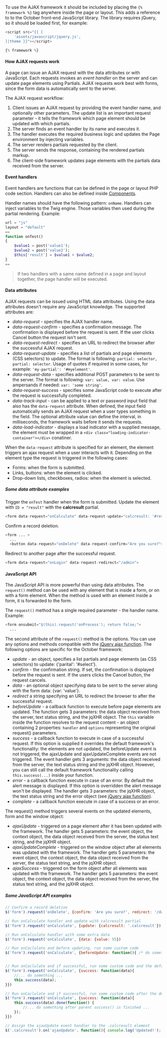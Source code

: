 
To use the AJAX framework it should be included by placing the `{% framework %}` tag anywhere inside the page or layout. 
This adds a reference to to the October front-end JavaScript library. The library requires jQuery, so it should be loaded first, for example:

```php
<script src="{{ [
    'assets/javascript/jquery.js',
]|theme }}"></script> 

{% framework %}
```

#### How AJAX requests work

A page can issue an AJAX request with the data attributes or with JavaScript. Each requests invokes an *event handler* on the server and can update page elements using Partials. AJAX requests work best with forms, since the form data is automatically sent to the server. 

The AJAX request workflow:

1. Client issues an AJAX request by providing the event handler name, and optionally other parameters. The update list is an important request parameter - it tells the framework which page element should be updated with which partials.
2. The server finds an event handler by its name and executes it.
3. The handler executes the required business logic and updates the Page environment by injecting variables.
4. The server renders partials requested by the client.
5. The server sends the response, containing the rendered partials markup.
6. The client-side framework updates page elements with the partials data received from the server.

#### Event handlers

Event handlers are functions that can be defined in the page or layout PHP code section. Handlers can also be defined inside [Components](../extensibility/components).

Handler names should have the following pattern: `onName`. Handlers can inject variables to the Twig engine. Those variables then used during the partial rendering. Example:

```php
url = "js"
layout = "default"
==
function onTest()
{
    $value1 = post('value1');
    $value2 = post('value2');
    $this['result'] = $value1 + $value2;
}
==
```

> If two handlers with a same name defined in a page and layout together, the page handler will be executed.

#### Data attributes

AJAX requests can be issued using HTML data attributes. Using the data attributes doesn't require any JavaScript knowledge. The supported attributes are:

- *data-request* - specifies the AJAX handler name.
- *data-request-confirm* - specifies a confirmation message. The confirmation is displayed before the request is sent. If the user clicks Cancel button the request isn't sent.
- *data-request-redirect* - specifies an URL to redirect the browser after the successful AJAX request.
- *data-request-update* - specifies a list of partials and page elements (CSS selectors) to update. The format is following: `partial: selector, partial: selector`. Usage of quotes if required in some cases, for example: `'my-partial': '#myelement'`.
- *data-request-data* - specifies additional POST parameters to be sent to the server. The format is following: `var: value, var: value`. Use ampersands if needed: `var: 'some string'`.
- *data-request-success* - specifies some JavaScript code to execute after the request is successfully completed.
- *data-track-input* - can be applied to a text or password input field that also has the `data-request` attribute. When defined, the input field automatically sends an AJAX request when a user types something in the field. The optional attribute value can define the interval, in milliseconds, the framework waits before it sends the requests.
- *data-load-indicator* - displays a load indicator with a supplied message, the element must be wrapped in a `<div class="loading-indicator-container"></div>` conatiner.

When the `data-request` attribute is specified for an element, the element triggers an ajax request when a user interacts with it. Depending on the element type the request is triggered in the following cases:

* Forms: when the form is submitted.
* Links, buttons: when the element is clicked.
* Drop-down lists, checkboxes, radios: when the element is selected.

##### Some data attribute examples

Trigger the `onTest` handler when the form is submitted. Update the element with `ID = "result"` with the **calcresult** partial.

```php
<form data-request="onCalculate" data-request-update="calcresult: '#result'">
```

Confirm a record deletion.

```php
<form ... >
  ...
  <button data-request="onDelete" data-request-confirm="Are you sure?">Delete</button>
```

Redirect to another page after the successful request.

```php
<form data-request="onLogin" data-request-redirect="/admin">
```

#### JavaScript API

The JavaScript API is more powerful than using data attributes. The `request()` method can be used with any element that is inside a form, or on with a form element. When the method is used with an element inside a form, it is forwarded to the form. 

The `request()` method has a single required parameter - the handler name. Example:

```php
<form onsubmit="$(this).request('onProcess'); return false;">
  ...
```

The second attribute of the `request()` method is the options. You can use any options and methods compatible with the [jQuery ajax function](http://api.jquery.com/jQuery.ajax/). The following options are specific for the October framework:

- *update* - an object, specifies a list partials and page elements (as CSS selectors) to update: {'parital': '#select'}.
- *confirm* - the confirmation string. If set, the confirmation is displayed before the request is sent. If the users clicks the Cancel button, the request cancels.
- *data* - an optional object specifying data to be sent to the server along with the form data: {var: 'value'}.
- *redirect* a string specifying an URL to redirect the browser to after the successful request.
- *beforeUpdate* - a callback function to execute before page elements are updated. The function gets 3 parameters: the data object received from the server, text status string, and the jqXHR object. The `this` variable inside the function resolves to the request content - an object containing 2 properties: `handler` and `options` representing the original request() parameters.
- *success* - a callback function to execute in case of a successful request. If this option is supplied it overrides the default framework's functionality: the elements are not updated, the beforeUpdate event is not triggered, the ajaxUpdate and ajaxUpdateComplete events are not triggered. The event handler gets 3 arguments: the data object received from the server, the text status string and the jqXHR object. However, you can still call the default framework functionality calling `this.success(...)` inside your function.
- *error* - a callback function execute in case of an error. By default the alert message is displayed. If this option is overridden the alert message won't be displayed. The handler gets 3 parameters: the jqXHR object, the text status string and the error object (see [jQuery ajax function](http://api.jquery.com/jQuery.ajax/)).
- *complete* - a callback function execute in case of a success or an error.

The request() method triggers several events on the updated elements, form and the window object:

- *ajaxUpdate* - triggered on a page element after it has been updated with the framework. The handler gets 5 parameters: the event object, the context object, the data object received from the server, the status text string, and the jqXHR object.
- *ajaxUpdateComplete* - triggered on the window object after all elements was updated with the framework. The handler gets 5 parameters: the event object, the context object, the data object received from the server, the status text string, and the jqXHR object.
- *ajaxSuccess* - triggered on the form object after all elements was updated with the framework. The handler gets 5 parameters: the event object, the context object, the data object received from the server, the status text string, and the jqXHR object.

##### Some JavaScript API examples

```js
// Confirm a record deletion
$('form').request('onDelete', {confirm: 'Are you sure?', redirect: '/dashboard'})

// Run onCalculate handler and update with calcresult partial
$('form').request('onCalculate', {update: {calcresult: '.calcresult'})

// Run onCalculate handler with some extra data
$('form').request('onCalculate', {data: {value: 55})

// Run onCaclulate and before updating, run some custom code
$('form').request('onCalculate', {beforeUpdate: function(){ /* do something */ }})


// Run onCaclulate and if successful, run some custom code and the default
$('form').request('onCalculate', {success: function(data){ 
    //... do something ...
    this.success(data);
}})

// Run onCaclulate and if successful, run some custom code after the default is done
$('form').request('onCalculate', {success: function(data){ 
    this.success(data).done(function() {
        //... do something after parent success() is finished ...
    });
}})

// Assign the ajaxUpdate event handler to the .calcresult element
$('.calcresult').on('ajaxUpdate', function(){ console.log('Updated!'); })
```